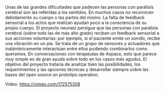 Unas de las grandes dificultades que padecen las personas con parálisis cerebral son las referidas a los sentidos. En muchos casos no reconocen debidamente su cuerpo o las partes del mismo.
La falta de feedback sensorial a los actos que realizan ayudan poco a la consciencia de su propio cuerpo.
El proyecto neunaiz persigue que las personas con parálisis cerebral (sobre todo las de más alto grado) reciban un feedback sensorial a sus acciones voluntarias: por ejemplo, si el paciente emite un sonido, recibe una vibración en un pie.
Se trata de un grupo de sensores y actuadores que inalámbricamente interactúan entre ellos pudiendo combinarlos como queramos.
En conversaciones con terapeutas de Aspace, esto que parece muy simple es de gran ayuda sobre todo en los casos más agudos.
El objetivo del proyecto trataría de analizar bien las posibilidades, los requerimientos y las opciones técnicas y desarrollar siempre sobre las bases del open source un prototipo operativo.


Video:
https://vimeo.com/172575358
